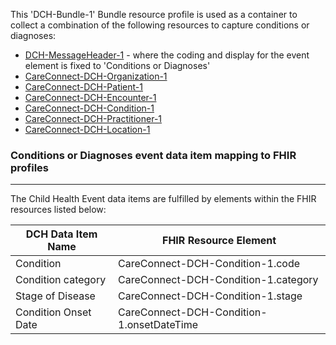 This 'DCH-Bundle-1' Bundle resource profile is used as a container to collect a combination of the following resources to capture conditions or diagnoses:

- [DCH-MessageHeader-1] - where the coding and display for the event element is fixed to 'Conditions or Diagnoses'
- [CareConnect-DCH-Organization-1]
- [CareConnect-DCH-Patient-1]
- [CareConnect-DCH-Encounter-1]
- [CareConnect-DCH-Condition-1]
- [CareConnect-DCH-Practitioner-1]
- [CareConnect-DCH-Location-1]
                                                                                                   
### Conditions or Diagnoses event data item mapping to FHIR profiles ###
----------
The Child Health Event data items are fulfilled by elements within the FHIR resources listed below:

| DCH Data Item Name     | FHIR Resource Element                   |
|------------------------|-----------------------------------------|
| Condition              | CareConnect-DCH-Condition-1.code          |
| Condition category     | CareConnect-DCH-Condition-1.category      |
| Stage of Disease     	 | CareConnect-DCH-Condition-1.stage      |
| Condition Onset Date | CareConnect-DCH-Condition-1.onsetDateTime |


[DCH-MessageHeader-1]:dch-messageheader-1.html
[CareConnect-DCH-Organization-1]:careconnect-dch-organization-1.html
[CareConnect-DCH-Patient-1]:careconnect-dch-patient-1.html
[CareConnect-DCH-Encounter-1]:careconnect-dch-encounter-1.html
[CareConnect-DCH-Condition-1]:careconnect-dch-condition-1.html
[CareConnect-DCH-Practitioner-1]:careconnect-dch-practitioner-1.html
[CareConnect-DCH-Location-1]:careconnect-dch-location-1.html

